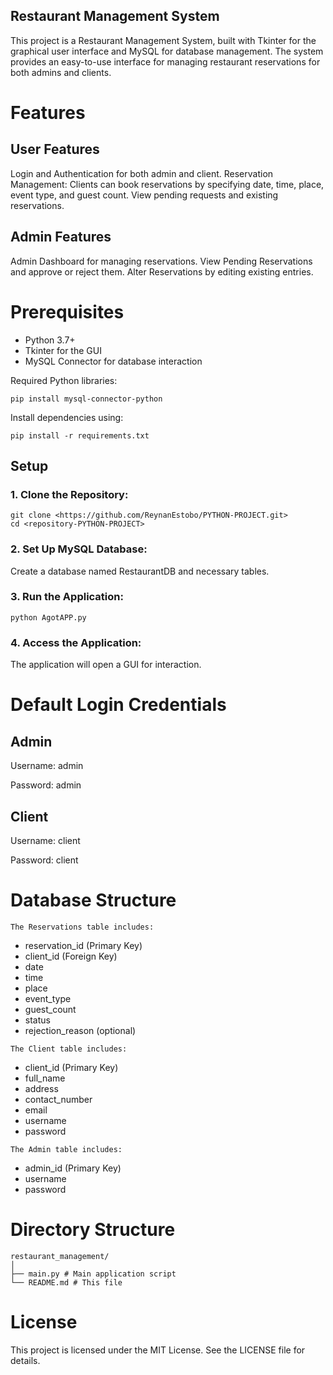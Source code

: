 ## Restaurant Management System

This project is a Restaurant Management System, built with Tkinter for the graphical user interface and MySQL for database management. The system provides an easy-to-use interface for managing restaurant reservations for both admins and clients.

# Features

## User Features

Login and Authentication for both admin and client.
Reservation Management:
Clients can book reservations by specifying date, time, place, event type, and guest count.
View pending requests and existing reservations.

## Admin Features

Admin Dashboard for managing reservations.
View Pending Reservations and approve or reject them.
Alter Reservations by editing existing entries.

# Prerequisites

* Python 3.7+
* Tkinter for the GUI
* MySQL Connector for database interaction

Required Python libraries:
```
pip install mysql-connector-python
```
Install dependencies using:
```
pip install -r requirements.txt
```



## Setup

### 1. Clone the Repository:
   
   ```
  git clone <https://github.com/ReynanEstobo/PYTHON-PROJECT.git>
  cd <repository-PYTHON-PROJECT>
   ```

### 2. Set Up MySQL Database:
  Create a database named RestaurantDB and necessary tables.

### 3. Run the Application:

  ```
  python AgotAPP.py
  ```

### 4. Access the Application:
   The application will open a GUI for interaction.

# Default Login Credentials

## Admin
Username: admin

Password: admin
## Client
Username: client

Password: client

# Database Structure

`The Reservations table includes:`

* reservation_id (Primary Key)
* client_id (Foreign Key)
* date
* time
* place
* event_type
* guest_count
* status
* rejection_reason (optional)

`The Client table includes:`

* client_id (Primary Key)
* full_name
* address
* contact_number
* email
* username
* password

`The Admin table includes:`

* admin_id (Primary Key)
* username
* password

# Directory Structure
```
restaurant_management/ 
│ 
├── main.py # Main application script 
└── README.md # This file
```

# License
This project is licensed under the MIT License. See the LICENSE file for details.
